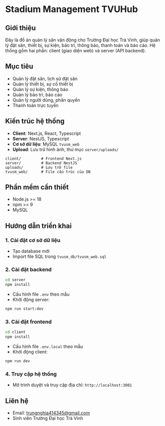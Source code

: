 # Stadium Management TVUHub

## Giới thiệu

Đây là đồ án quản lý sân vận động cho Trường Đại học Trà Vinh, giúp quản lý đặt sân, thiết bị, sự kiện, bảo trì, thông báo, thanh toán và báo cáo. Hệ thống gồm hai phần: client (giao diện web) và server (API backend).

## Mục tiêu

-   Quản lý đặt sân, lịch sử đặt sân
-   Quản lý thiết bị, sự cố thiết bị
-   Quản lý sự kiện, thông báo
-   Quản lý bảo trì, báo cáo
-   Quản lý người dùng, phân quyền
-   Thanh toán trực tuyến

## Kiến trúc hệ thống

-   **Client**: Next.js, React, Typescript
-   **Server**: NestJS, Typescript
-   **Cơ sở dữ liệu**: MySQL `tvusm_web`
-   **Upload**: Lưu trữ hình ảnh, thư mục `server/uploads/`

```
client/         # Frontend Next.js
server/         # Backend NestJS
uploads/        # Lưu trữ file
tvusm_web/      # File cấu trúc của DB
```

## Phần mềm cần thiết

-   Node.js >= 18
-   npm >= 9
-   MySQL

## Hướng dẫn triển khai

### 1. Cài đặt cơ sở dữ liệu

-   Tạo database mới
-   Import file SQL trong `tvusm_db/tvusm_web.sql`

### 2. Cài đặt backend

```bash
cd server
npm install
```

-   Cấu hình file `.env` theo mẫu
-   Khởi động server:

```bash
npm run start:dev
```

### 3. Cài đặt frontend

```bash
cd client
npm install
```

-   Cấu hình file `.env.local` theo mẫu
-   Khởi động client:

```bash
npm run dev
```

### 4. Truy cập hệ thống

-   Mở trình duyệt và truy cập địa chỉ: `http://localhost:3001`

## Liên hệ

-   Email: trungnghia414345@gmail.com
-   Sinh viên Trường Đại học Trà Vinh
